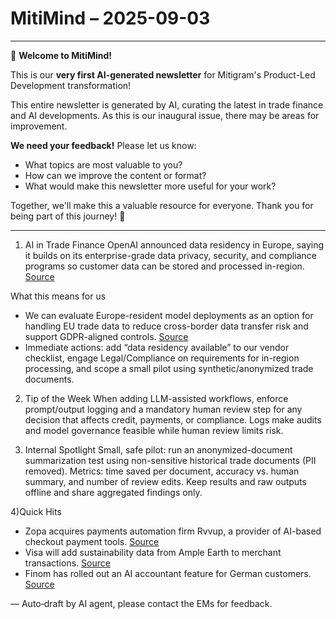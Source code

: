 # MitiMind – 2025-09-03

---

🎉 **Welcome to MitiMind!**

This is our **very first AI-generated newsletter** for Mitigram's Product-Led Development transformation! 

This entire newsletter is generated by AI, curating the latest in trade finance and AI developments. As this is our inaugural issue, there may be areas for improvement. 

**We need your feedback!** Please let us know:
- What topics are most valuable to you?
- How can we improve the content or format?
- What would make this newsletter more useful for your work?

Together, we'll make this a valuable resource for everyone. Thank you for being part of this journey! 🚀

---

1) AI in Trade Finance
OpenAI announced data residency in Europe, saying it builds on its enterprise-grade data privacy, security, and compliance programs so customer data can be stored and processed in-region. [Source](https://openai.com/index/introducing-data-residency-in-europe)

What this means for us
- We can evaluate Europe-resident model deployments as an option for handling EU trade data to reduce cross-border data transfer risk and support GDPR-aligned controls. [Source](https://openai.com/index/introducing-data-residency-in-europe)
- Immediate actions: add “data residency available” to our vendor checklist, engage Legal/Compliance on requirements for in-region processing, and scope a small pilot using synthetic/anonymized trade documents.

2) Tip of the Week
When adding LLM-assisted workflows, enforce prompt/output logging and a mandatory human review step for any decision that affects credit, payments, or compliance. Logs make audits and model governance feasible while human review limits risk.

3) Internal Spotlight
Small, safe pilot: run an anonymized-document summarization test using non-sensitive historical trade documents (PII removed). Metrics: time saved per document, accuracy vs. human summary, and number of review edits. Keep results and raw outputs offline and share aggregated findings only.


4)Quick Hits
- Zopa acquires payments automation firm Rvvup, a provider of AI-based checkout payment tools. [Source](https://www.finextra.com/newsarticle/46527/zopa-acquires-payments-automation-firm-rvvup?utm_medium=rssfinextra&utm_source=finextrafeed)
- Visa will add sustainability data from Ample Earth to merchant transactions. [Source](https://www.finextra.com/pressarticle/106891/visa-to-add-sustainability-data-from-ample-earth-to-merchant-transactions?utm_medium=rssfinextra&utm_source=finextrafeed)
- Finom has rolled out an AI accountant feature for German customers. [Source](https://www.finextra.com/pressarticle/106885/finom-rolls-out-ai-accountant-for-german-customers?utm_medium=rssfinextra&utm_source=finextrafeed)

— Auto‑draft by AI agent, please contact the EMs for feedback.

